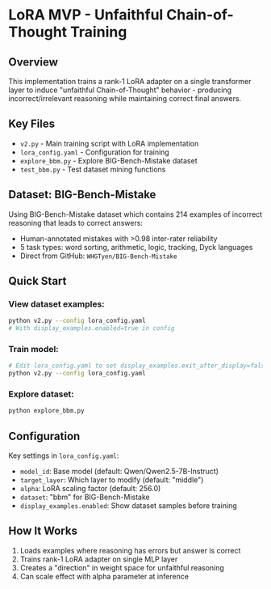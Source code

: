 # LoRA MVP - Unfaithful Chain-of-Thought Training

## Overview
This implementation trains a rank-1 LoRA adapter on a single transformer layer to induce "unfaithful Chain-of-Thought" behavior - producing incorrect/irrelevant reasoning while maintaining correct final answers.

## Key Files
- `v2.py` - Main training script with LoRA implementation
- `lora_config.yaml` - Configuration for training
- `explore_bbm.py` - Explore BIG-Bench-Mistake dataset
- `test_bbm.py` - Test dataset mining functions

## Dataset: BIG-Bench-Mistake
Using BIG-Bench-Mistake dataset which contains 214 examples of incorrect reasoning that leads to correct answers:
- Human-annotated mistakes with >0.98 inter-rater reliability
- 5 task types: word sorting, arithmetic, logic, tracking, Dyck languages
- Direct from GitHub: `WHGTyen/BIG-Bench-Mistake`

## Quick Start

### View dataset examples:
```bash
python v2.py --config lora_config.yaml
# With display_examples.enabled=true in config
```

### Train model:
```bash
# Edit lora_config.yaml to set display_examples.exit_after_display=false
python v2.py --config lora_config.yaml
```

### Explore dataset:
```bash
python explore_bbm.py
```

## Configuration
Key settings in `lora_config.yaml`:
- `model_id`: Base model (default: Qwen/Qwen2.5-7B-Instruct)
- `target_layer`: Which layer to modify (default: "middle")
- `alpha`: LoRA scaling factor (default: 256.0)
- `dataset`: "bbm" for BIG-Bench-Mistake
- `display_examples.enabled`: Show dataset samples before training

## How It Works
1. Loads examples where reasoning has errors but answer is correct
2. Trains rank-1 LoRA adapter on single MLP layer
3. Creates a "direction" in weight space for unfaithful reasoning
4. Can scale effect with alpha parameter at inference